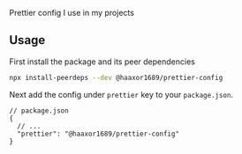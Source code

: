 Prettier config I use in my projects

## Usage

First install the package and its peer dependencies

```bash
npx install-peerdeps --dev @haaxor1689/prettier-config
```

Next add the config under `prettier` key to your `package.json`.

```jsonc
// package.json
{
  // ...
  "prettier": "@haaxor1689/prettier-config"
}
```
